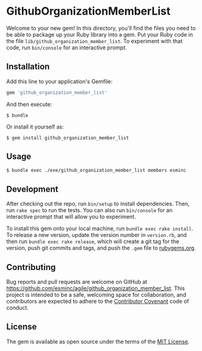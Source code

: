 # GithubOrganizationMemberList

Welcome to your new gem! In this directory, you'll find the files you need to be able to package up your Ruby library into a gem. Put your Ruby code in the file `lib/github_organization_member_list`. To experiment with that code, run `bin/console` for an interactive prompt.

## Installation

Add this line to your application's Gemfile:

```ruby
gem 'github_organization_member_list'
```

And then execute:

    $ bundle

Or install it yourself as:

    $ gem install github_organization_member_list

## Usage

```
$ bundle exec ./exe/github_organization_member_list members esminc
```

## Development

After checking out the repo, run `bin/setup` to install dependencies. Then, run `rake spec` to run the tests. You can also run `bin/console` for an interactive prompt that will allow you to experiment.

To install this gem onto your local machine, run `bundle exec rake install`. To release a new version, update the version number in `version.rb`, and then run `bundle exec rake release`, which will create a git tag for the version, push git commits and tags, and push the `.gem` file to [rubygems.org](https://rubygems.org).

## Contributing

Bug reports and pull requests are welcome on GitHub at https://github.com/esminc/agile/github_organization_member_list. This project is intended to be a safe, welcoming space for collaboration, and contributors are expected to adhere to the [Contributor Covenant](http://contributor-covenant.org) code of conduct.


## License

The gem is available as open source under the terms of the [MIT License](http://opensource.org/licenses/MIT).
